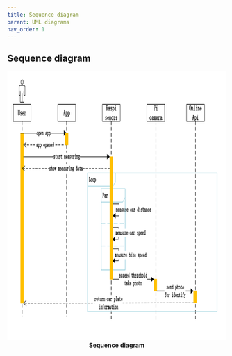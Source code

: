 ```yaml
---
title: Sequence diagram
parent: UML diagrams
nav_order: 1
---
```


## Sequence diagram

<p align="center">
  <img height = 620 src="../images/sequence_diagram.png">
  <br> 
  <b> Sequence diagram </b>    
</p>
<br><br><br />
